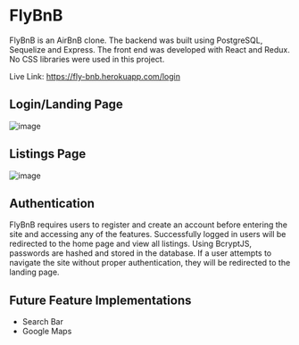 # FlyBnB
FlyBnB is an AirBnB clone. The backend was built using PostgreSQL, Sequelize and Express. The front end was developed with React and Redux. No CSS libraries were used in this project.

Live Link: https://fly-bnb.herokuapp.com/login

## Login/Landing Page
![image](https://user-images.githubusercontent.com/73668892/176992266-ad274f80-4a87-435b-976c-d8aee52c586b.png)

## Listings Page

![image](https://user-images.githubusercontent.com/73668892/176992292-c8673f18-d087-4a4d-bd9f-73f8b13a67fd.png)

## Authentication
FlyBnB requires users to register and create an account before entering the site and accessing any of the features. Successfully logged in users will be redirected to the home page and view all listings. Using BcryptJS, passwords are hashed and stored in the database. If a user attempts to navigate the site without proper authentication, they will be redirected to the landing page.

## Future Feature Implementations

* Search Bar
* Google Maps
